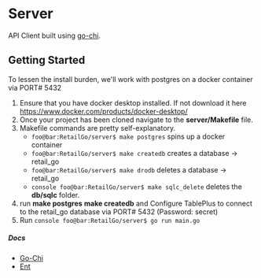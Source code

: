 # Server

API Client built using [go-chi](https://github.com/go-chi/chi).

## Getting Started

To lessen the install burden, we'll work with postgres on a docker container via PORT# 5432

1. Ensure that you have docker desktop installed. If not download it here https://www.docker.com/products/docker-desktop/
2. Once your project has been cloned navigate to the **server/Makefile** file.
3. Makefile commands are pretty self-explanatory.
   - `foo@bar:RetailGo/server$ make postgres` spins up a docker container
   - `foo@bar:RetailGo/server$ make createdb` creates a database -> retail_go
   - `foo@bar:RetailGo/server$ make drodb` deletes a database -> retail_go
   - `console foo@bar:RetailGo/server$ make sqlc_delete` deletes the **db/sqlc** folder.
4. run **make postgres** **make createdb** and Configure TablePlus to connect to the retail_go database via PORT# 5432 (Password: secret)
5. Run `console foo@bar:RetailGo/server$ go run main.go`

##### Docs

- [Go-Chi](https://go-chi.io/)
- [Ent](https://entgo.io/docs/getting-started)
